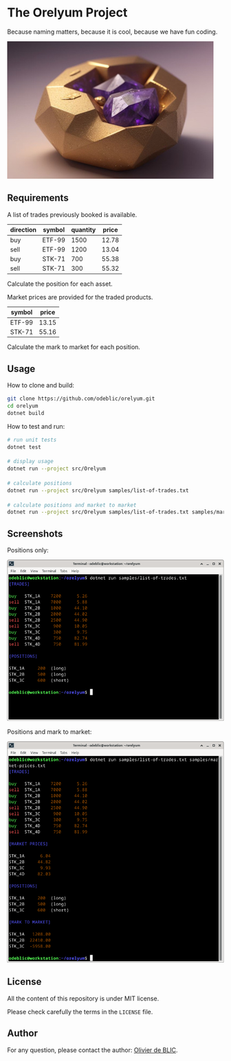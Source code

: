 # The Orelyum Project

Because naming matters, because it is cool, because we have fun coding.

![Orelyum](docs/images/illustration.jpeg)

## Requirements

A list of trades previously booked is available.

| direction | symbol | quantity | price |
| --------- | ------ | -------- | ----- |
| buy       | ETF-99 |     1500 | 12.78 |
| sell      | ETF-99 |     1200 | 13.04 |
| buy       | STK-71 |      700 | 55.38 |
| sell      | STK-71 |      300 | 55.32 |

Calculate the position for each asset.

Market prices are provided for the traded products.

| symbol | price |
| ------ | ----- |
| ETF-99 | 13.15 |
| STK-71 | 55.16 |

Calculate the mark to market for each position.

## Usage

How to clone and build:

```sh
git clone https://github.com/odeblic/orelyum.git
cd orelyum
dotnet build
```

How to test and run:

```sh
# run unit tests
dotnet test

# display usage
dotnet run --project src/Orelyum

# calculate positions
dotnet run --project src/Orelyum samples/list-of-trades.txt

# calculate positions and market to market
dotnet run --project src/Orelyum samples/list-of-trades.txt samples/market-prices.txt
```

## Screenshots

Positions only:

![Positions only](docs/images/screenshot1.png)

Positions and mark to market:

![Positions and market to market](docs/images/screenshot2.png)

## License

All the content of this repository is under MIT license.

Please check carefully the terms in the `LICENSE` file.

## Author

For any question, please contact the author: [Olivier de BLIC](mailto:odeblic@gmail.com).
